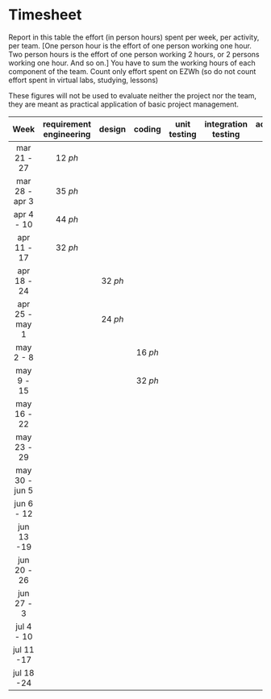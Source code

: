 # Timesheet

Report in this table the effort (in person hours) spent per week, per activity, per team. 
[One person hour is the effort of one person working one hour.
Two person hours is the effort of one person working 2 hours, or 2 persons working one hour. And so on.]
You have to sum the working hours of each component of the team.
Count only effort spent on EZWh (so do not count effort spent in virtual labs, studying, lessons)

These figures will not be used to evaluate neither the project nor the team, they are meant as practical application of basic project management.

| Week | requirement engineering | design | coding | unit testing | integration testing | acceptance testing | management | git maven |
|:-----------:|:--------:|:-----------:|:-----------:|:----------:|:------------:|:---------------:|:-------------:|:--------------:|
| mar 21 - 27 | 12 *ph* | | | | | | 0.5 *ph* | |
| mar 28 - apr 3 | 35 *ph* | | | | | | 1 *ph* | |
| apr 4 - 10 | 44 *ph* | | | | | | 1 *ph* | |
| apr 11 - 17| 32 *ph*| | | | | | 0.5 *ph* | | 
| apr 18 - 24| | 32 *ph* | | | | | | | 
| apr 25 - may 1 | | 24 *ph* | | | | | | | 
| may 2 - 8  | | | 16 *ph* | | | | | | 
| may 9 - 15| | | 32 *ph* | | | | | | 
| may 16 - 22| | | | | | | | | 
| may 23 - 29| | | | | | | | | 
| may 30 - jun 5 | | | | | | | | | 
| jun 6 - 12 | | | | | | | | | 
| jun 13 -19 | | | | | | | | | 
| jun 20 - 26 | | | | | | | | | 
| jun 27 - 3 | | | | | | | | | 
| jul 4 - 10 | | | | | | | | | 
| jul 11 -17 | | | | | | | | |
| jul 18 -24 | | | | | | | | |
